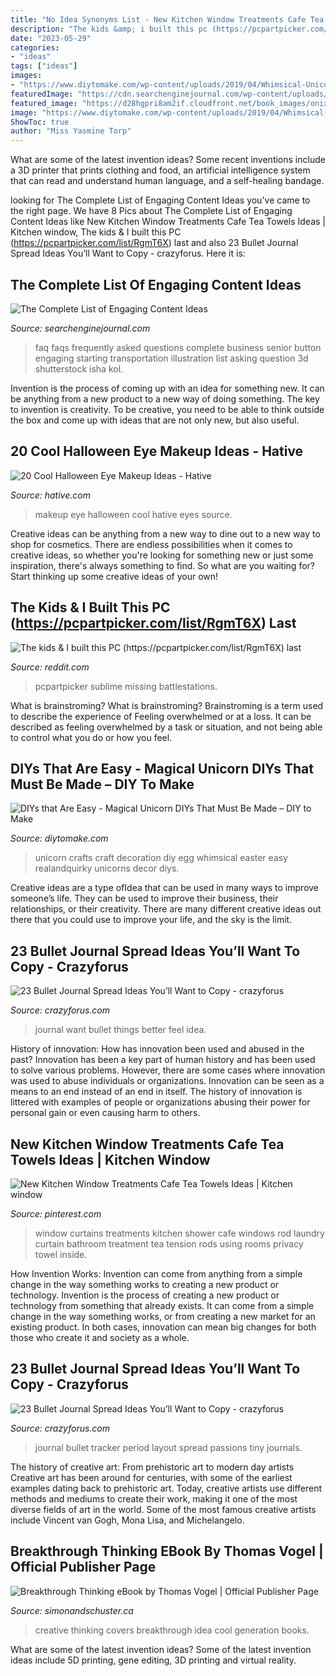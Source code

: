 ```yaml
---
title: "No Idea Synonyms List - New Kitchen Window Treatments Cafe Tea Towels Ideas"
description: "The kids &amp; i built this pc (https://pcpartpicker.com/list/rgmt6x) last"
date: "2023-05-29"
categories:
- "ideas"
tags: ["ideas"]
images:
- "https://www.diytomake.com/wp-content/uploads/2019/04/Whimsical-Unicorn-Egg-Craft-and-Decoration.jpg"
featuredImage: "https://cdn.searchenginejournal.com/wp-content/uploads/2014/02/FAQs.jpg"
featured_image: "https://d28hgpri8am2if.cloudfront.net/book_images/onix/cvr9781440333309/breakthrough-thinking-9781440333309_lg.jpg"
image: "https://www.diytomake.com/wp-content/uploads/2019/04/Whimsical-Unicorn-Egg-Craft-and-Decoration.jpg"
ShowToc: true
author: "Miss Yasmine Torp"
---
```



What are some of the latest invention ideas?
Some recent inventions include a 3D printer that prints clothing and food, an artificial intelligence system that can read and understand human language, and a self-healing bandage.

	

		
looking for The Complete List of Engaging Content Ideas you've came to the right page. We have 8 Pics about The Complete List of Engaging Content Ideas like New Kitchen Window Treatments Cafe Tea Towels Ideas | Kitchen window, The kids &amp; I built this PC (https://pcpartpicker.com/list/RgmT6X) last and also 23 Bullet Journal Spread Ideas You’ll Want to Copy - crazyforus. Here it is:
		
    
## The Complete List Of Engaging Content Ideas

<img loading=lazy src="https://cdn.searchenginejournal.com/wp-content/uploads/2014/02/FAQs.jpg" onerror="this.onerror=null;this.src='https://tse4.mm.bing.net/th?id=OIP.pyDClIsgoE_fHdpnwTallQHaFj&amp;pid=15.1';" alt="The Complete List of Engaging Content Ideas">

_Source: searchenginejournal.com_

>faq faqs frequently asked questions complete business senior button engaging starting transportation illustration list asking question 3d shutterstock isha kol. 

	

Invention is the process of coming up with an idea for something new. It can be anything from a new product to a new way of doing something. The key to invention is creativity. To be creative, you need to be able to think outside the box and come up with ideas that are not only new, but also useful.

    
## 20 Cool Halloween Eye Makeup Ideas - Hative

<img loading=lazy src="https://hative.com/wp-content/uploads/2014/10/halloween-eye-makeup/8-halloween-eye-makeup-ideas.jpg" onerror="this.onerror=null;this.src='https://tse1.mm.bing.net/th?id=OIP.Y0Nq_NaFc8qlqwoZAX3LcwHaFj&amp;pid=15.1';" alt="20 Cool Halloween Eye Makeup Ideas - Hative">

_Source: hative.com_

>makeup eye halloween cool hative eyes source. 

	

Creative ideas can be anything from a new way to dine out to a new way to shop for cosmetics. There are endless possibilities when it comes to creative ideas, so whether you're looking for something new or just some inspiration, there's always something to find. So what are you waiting for? Start thinking up some creative ideas of your own!

    
## The Kids &amp; I Built This PC (https://pcpartpicker.com/list/RgmT6X) Last

<img loading=lazy src="https://preview.redd.it/u2bfflodbowz.jpg?auto=webp&amp;s=9c4de358b545b9072c485b006d8fd02d890d3821" onerror="this.onerror=null;this.src='https://tse4.mm.bing.net/th?id=OIP.5TG_8Uupq4WiJdu2r-5zBgHaFj&amp;pid=15.1';" alt="The kids &amp; I built this PC (https://pcpartpicker.com/list/RgmT6X) last">

_Source: reddit.com_

>pcpartpicker sublime missing battlestations. 

	

What is brainstroming?
What is brainstroming? Brainstroming is a term used to describe the experience of Feeling overwhelmed or at a loss. It can be described as feeling overwhelmed by a task or situation, and not being able to control what you do or how you feel.

    
## DIYs That Are Easy - Magical Unicorn DIYs That Must Be Made – DIY To Make

<img loading=lazy src="https://www.diytomake.com/wp-content/uploads/2019/04/Whimsical-Unicorn-Egg-Craft-and-Decoration.jpg" onerror="this.onerror=null;this.src='https://tse4.mm.bing.net/th?id=OIP.yJbdxHavrMd_JRvkhxs0VwHaLH&amp;pid=15.1';" alt="DIYs that Are Easy - Magical Unicorn DIYs That Must Be Made – DIY to Make">

_Source: diytomake.com_

>unicorn crafts craft decoration diy egg whimsical easter easy realandquirky unicorns decor diys. 

	

Creative ideas are a type ofIdea that can be used in many ways to improve someone’s life. They can be used to improve their business, their relationships, or their creativity. There are many different creative ideas out there that you could use to improve your life, and the sky is the limit.

    
## 23 Bullet Journal Spread Ideas You’ll Want To Copy - Crazyforus

<img loading=lazy src="https://stayglam.com/wp-content/uploads/2018/04/Things-to-Make-You-Feel-Better-Idea.jpg" onerror="this.onerror=null;this.src='https://tse1.mm.bing.net/th?id=OIP.tSDbavxD9B6vRf4GrJWhfgHaJQ&amp;pid=15.1';" alt="23 Bullet Journal Spread Ideas You’ll Want to Copy - crazyforus">

_Source: crazyforus.com_

>journal want bullet things better feel idea. 

	

History of innovation: How has innovation been used and abused in the past?
Innovation has been a key part of human history and has been used to solve various problems. However, there are some cases where innovation was used to abuse individuals or organizations. Innovation can be seen as a means to an end instead of an end in itself. The history of innovation is littered with examples of people or organizations abusing their power for personal gain or even causing harm to others.

    
## New Kitchen Window Treatments Cafe Tea Towels Ideas | Kitchen Window

<img loading=lazy src="https://i.pinimg.com/originals/e3/53/b0/e353b0dd30e5e3a59cdcd01cae4f989e.jpg" onerror="this.onerror=null;this.src='https://tse1.mm.bing.net/th?id=OIP.X3OtlVquRM_4NZlgUsuO7gAAAA&amp;pid=15.1';" alt="New Kitchen Window Treatments Cafe Tea Towels Ideas | Kitchen window">

_Source: pinterest.com_

>window curtains treatments kitchen shower cafe windows rod laundry curtain bathroom treatment tea tension rods using rooms privacy towel inside. 

	

How Invention Works: Invention can come from anything from a simple change in the way something works to creating a new product or technology.
Invention is the process of creating a new product or technology from something that already exists. It can come from a simple change in the way something works, or from creating a new market for an existing product. In both cases, innovation can mean big changes for both those who create it and society as a whole.

    
## 23 Bullet Journal Spread Ideas You’ll Want To Copy - Crazyforus

<img loading=lazy src="https://stayglam.com/wp-content/uploads/2018/04/Period-Tracker.jpg" onerror="this.onerror=null;this.src='https://tse1.mm.bing.net/th?id=OIP.kwixi0PUIQIMsGQWuBRw1wHaJQ&amp;pid=15.1';" alt="23 Bullet Journal Spread Ideas You’ll Want to Copy - crazyforus">

_Source: crazyforus.com_

>journal bullet tracker period layout spread passions tiny journals. 

	

The history of creative art: From prehistoric art to modern day artists
Creative art has been around for centuries, with some of the earliest examples dating back to prehistoric art. Today, creative artists use different methods and mediums to create their work, making it one of the most diverse fields of art in the world. Some of the most famous creative artists include Vincent van Gogh, Mona Lisa, and Michelangelo.

    
## Breakthrough Thinking EBook By Thomas Vogel | Official Publisher Page

<img loading=lazy src="https://d28hgpri8am2if.cloudfront.net/book_images/onix/cvr9781440333309/breakthrough-thinking-9781440333309_lg.jpg" onerror="this.onerror=null;this.src='https://tse4.mm.bing.net/th?id=OIP.pzzEkXpVDHrcTN5a3GcwbQAAAA&amp;pid=15.1';" alt="Breakthrough Thinking eBook by Thomas Vogel | Official Publisher Page">

_Source: simonandschuster.ca_

>creative thinking covers breakthrough idea cool generation books. 

	

What are some of the latest invention ideas?
Some of the latest invention ideas include 5D printing, gene editing, 3D printing and virtual reality.

